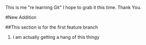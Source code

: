 This is me "re learning Git"
I hope to grab it this time.
Thank You.

#New Addition

##This section is for the first feature branch

1. I am actually getting a hang of this thingy
